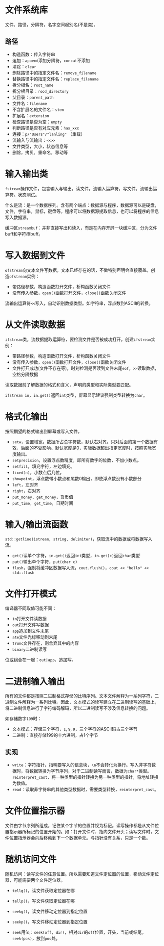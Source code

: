 # 文件系统库

文件，路径，分隔符，名字空间起别名(不是类)。

## 路径

- 构造函数：传入字符串
- 追加：`append`添加分隔符，`concat`不添加
- 清除：`clear`
- 删除路径中的指定文件名：`remove_filename`
- 替换路径中的指定文件名：`replace_filename`
- 拆分根名：`root_name`
- 拆分根目录：`rood_directory`
- 父目录：`parent_path`
- 文件名：`filename`
- 不含扩展名的文件名：`stem`
- 扩展名：`extension`
- 检查路径是否为空：`empty`
- 判断路径是否有对应元素：`has_xxx`
- 连接：`p/"Users"/"lanling"` （重载）
- 流输入与流输出：`<<>>`
- 文件类型，大小，状态信息等
- 删除，拷贝，重命名，移动等

# 输入输出类

`fstream`操作文件，包含输入与输出。读文件，流输入运算符，写文件，流输出运算符。状态测试。

什么是流：是一个数据序列。含有两个端点：数据源与程序，数据源可以是硬盘，文件，字符串，鼠标，键盘等。程序可以将数据源提取信息，也可以将程序的信息写入数据源。

缓冲区`streambuf`：并非直接写出和读入，而是在内存开辟一块缓冲区，分为文件buff和字符串buff。

# 写入数据到文件

`ofstream`向文本文件写数据，文本已经存在的话，不做特别声明会直接覆盖。创造`ofstream`实例：

- 带路径参数，构造函数打开文件，析构函数关闭文件
- 没有传入参数，`open()`函数打开文件，`close()`函数关闭文件

流输出运算符`<<`写入，自动识别数据类型。如字符串，浮点数到ASCII的转换。

# 从文件读取数据

`ifstream`类，流数据提取运算符，要检测文件是否被成功打开。创建`ifstream`实例：

- 带路径参数，构造函数打开文件，析构函数关闭文件
- 没有传入参数，`open()`函数打开文件，`close()`函数关闭文件
- 文件打开成功(文件不存在等)，时刻检测是否读到文件末尾`eof`，`>>`读取数据，空格分隔数据

读取数据前了解数据的格式和含义，声明的类型和实际类型要匹配。

`ifstream in`，`in.get()`返回`int`类型，屏幕显示建议强制类型转换为`char`。

# 格式化输出

按照期望的格式输出到屏幕或写入文件。
- `setw`，设置域宽，数据所占总字符数，默认右对齐。只对后面的第一个数据有效，后面的不受影响。默认宽度是0，实际数据超出指定宽度时，按照实际宽度输出。
- `setprecision`，设置浮点数精度，即所有数字的位数，不加小数点。
- `setfill`，填充字符，左边填充。
- `fixed(n)`，小数点后几位。
- `showpoint`，浮点数带小数点和尾数0输出，即使浮点数没有小数部分
- `left`，左对齐
- `right`，右对齐
- `put_money, get_money`，货币值
- `put_time, get_time`，日期时间

# 输入/输出流函数

`std::getline(istream, string, delimiter)`，获取流中的数据或将数据写入流。

- `get()`读单个字符，`in.get()`返回`int`类型，`in.get(c)`返回`char`类型
- `put()`输出单个字符，`put(char c)`
- `flush`，强制将缓冲区数据写入流，`cout.flush()`，`cout << "hello" << std::flush`

# 文件打开模式

编译器不同取值可能不同：
- `in`打开文件读数据
- `out`打开文件写数据
- `app`追加到文件末尾
- `ate`文件光标移动到末尾
- `trunc`文件存在，则舍弃其中的内容
- `binary`二进制读写

位或组合在一起：`out|app`，追加写。

# 二进制输入输出

所有的文件都是按照二进制格式存储的比特序列。文本文件解释为一系列字符，二进制文件解释为一系列比特。因此，文本模式的读写建立在二进制读写的基础上，将二进制信息进行了字符编码解码，所以二进制读写不涉及信息转换的问题。

如存储数字`199`时：
- 文本模式：存储三个字符，`1`, `9`, `9`，三个字符的ASCII码占三个字节
- 二进制：直接存储199的十六进制，占1个字节

## 实现

- `write`：字符指针，指明要写入的信息块，`\n`不会转化为换行。写入非字符数据时，将数据转换为字节序列，对于二进制读写而言，数据为`char*`类型。`reinterpret_cast`，将一种类型的指针转换为另一种类型的指针，将地址转换为数值。
- `read`：读取非字符串的其他类型数据时，需要类型转换，`reinterpret_cast`。

# 文件位置指示器

文件由字节序列所组成，记住某个字节的位置并视为标记。读写操作都是从文件位置指示器所标记的位置开始的。如：打开文件时，指向文件开头；读写文件时，文件位置指示器会向后移动到下一个数据单元。与指针没有关系，只是一个数。

# 随机访问文件

随机访问：读写文件的任意位置。所以需要知道文件定位器的位置，移动文件定位器，可能需要两个文件定位器。

- `tellg()`，读文件获取定位器在哪
- `tellp()`，写文件获取定位器在哪
- `seekg()`，读文件移动定位器到指定位置
- `seekp()`，写文件移动定位器到指定位置

- `seek`用法：`seek(off, dir)`，相对`dir`的`off`位置，开头，当前或结尾。`seek(pos)`，放到`pos`处。